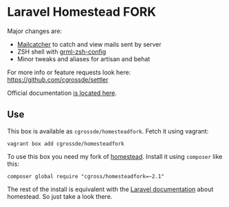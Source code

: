 # Laravel Homestead FORK

Major changes are:
 * [Mailcatcher](http://mailcatcher.me) to catch and view mails sent by server
 * ZSH shell with [grml-zsh-config](http://grml.org/zsh/)
 * Minor tweaks and aliases for artisan and behat

For more info or feature requests look here: https://github.com/cgrossde/settler

Official documentation [is located here](http://laravel.com/docs/homestead?version=4.2).


## Use

This box is available as `cgrossde/homesteadfork`. Fetch it using vagrant:

```
vagrant box add cgrossde/homesteadfork
```

To use this box you need my fork of [homestead](https://github.com/cgrossde/homestead). Install it using `composer` like this:

```
composer global require "cgross/homesteadfork=~2.1"
```

The rest of the install is equivalent with the [Laravel documentation](http://laravel.com/docs/4.2/homestead) about homestead. So just take a look there.
